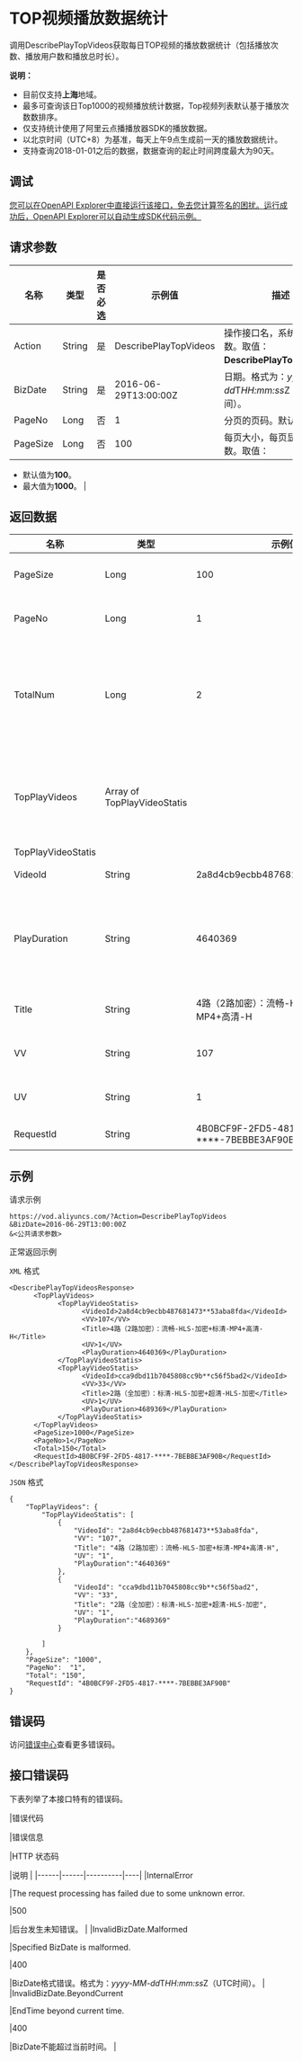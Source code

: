 # TOP视频播放数据统计

调用DescribePlayTopVideos获取每日TOP视频的播放数据统计（包括播放次数、播放用户数和播放总时长）。

**说明：**

-   目前仅支持**上海**地域。
-   最多可查询该日Top1000的视频播放统计数据，Top视频列表默认基于播放次数数排序。
-   仅支持统计使用了阿里云点播播放器SDK的播放数据。
-   以北京时间（UTC+8）为基准，每天上午9点生成前一天的播放数据统计。
-   支持查询2018-01-01之后的数据，数据查询的起止时间跨度最大为90天。

## 调试

[您可以在OpenAPI Explorer中直接运行该接口，免去您计算签名的困扰。运行成功后，OpenAPI Explorer可以自动生成SDK代码示例。](https://api.aliyun.com/#product=vod&api=DescribePlayTopVideos&type=RPC&version=2017-03-21)

## 请求参数

|名称|类型|是否必选|示例值|描述|
|--|--|----|---|--|
|Action|String|是|DescribePlayTopVideos|操作接口名，系统规定参数。取值：**DescribePlayTopVideos**。 |
|BizDate|String|是|2016-06-29T13:00:00Z|日期。格式为：*yyyy-MM-dd*T*HH:mm:ss*Z（UTC时间）。 |
|PageNo|Long|否|1|分页的页码。默认值：**1**。 |
|PageSize|Long|否|100|每页大小，每页显示的条数。取值：

 -   默认值为**100**。
-   最大值为**1000**。 |

## 返回数据

|名称|类型|示例值|描述|
|--|--|---|--|
|PageSize|Long|100|每页大小。 |
|PageNo|Long|1|分页的页码。 |
|TotalNum|Long|2|TOP视频播放统计数据的总条数。 |
|TopPlayVideos|Array of TopPlayVideoStatis| |用户每天播放top统计数据。 |
|TopPlayVideoStatis| | | |
|VideoId|String|2a8d4cb9ecbb487681473a15\*\*\*\*8fda|视频ID。 |
|PlayDuration|String|4640369|播放时长。单位：毫秒。 |
|Title|String|4路（2路加密）：流畅-HLS-加密+标清-MP4+高清-H|视频名称。 |
|VV|String|107|播放次数。 |
|UV|String|1|播放用户数。 |
|RequestId|String|4B0BCF9F-2FD5-4817-\*\*\*\*-7BEBBE3AF90B"|请求ID。 |

## 示例

请求示例

```
https://vod.aliyuncs.com/?Action=DescribePlayTopVideos
&BizDate=2016-06-29T13:00:00Z
&<公共请求参数>
```

正常返回示例

`XML` 格式

```
<DescribePlayTopVideosResponse>
      <TopPlayVideos>
            <TopPlayVideoStatis>
                  <VideoId>2a8d4cb9ecbb487681473**53aba8fda</VideoId>
                  <VV>107</VV>
                  <Title>4路（2路加密）：流畅-HLS-加密+标清-MP4+高清-H</Title>
                  <UV>1</UV>
                  <PlayDuration>4640369</PlayDuration>
            </TopPlayVideoStatis>
            <TopPlayVideoStatis>
                  <VideoId>cca9dbd11b7045808cc9b**c56f5bad2</VideoId>
                  <VV>33</VV>
                  <Title>2路（全加密）：标清-HLS-加密+超清-HLS-加密</Title>
                  <UV>1</UV>
                  <PlayDuration>4689369</PlayDuration>
            </TopPlayVideoStatis>
      </TopPlayVideos>
      <PageSize>1000</PageSize>
      <PageNo>1</PageNo>
      <Total>150</Total>
      <RequestId>4B0BCF9F-2FD5-4817-****-7BEBBE3AF90B</RequestId>
</DescribePlayTopVideosResponse>
```

`JSON` 格式

```
{
    "TopPlayVideos": {
        "TopPlayVideoStatis": [
            {
                "VideoId": "2a8d4cb9ecbb487681473**53aba8fda", 
                "VV": "107", 
                "Title": "4路（2路加密）：流畅-HLS-加密+标清-MP4+高清-H", 
                "UV": "1",
                "PlayDuration":"4640369"
            }, 
            {
                "VideoId": "cca9dbd11b7045808cc9b**c56f5bad2", 
                "VV": "33", 
                "Title": "2路（全加密）：标清-HLS-加密+超清-HLS-加密", 
                "UV": "1",
                "PlayDuration":"4689369"
            }
           
        ]
    }, 
    "PageSize": "1000",
    "PageNo":  "1",
    "Total": "150",
    "RequestId": "4B0BCF9F-2FD5-4817-****-7BEBBE3AF90B"
}
```

## 错误码

访问[错误中心](https://error-center.aliyun.com/status/product/vod)查看更多错误码。

## 接口错误码

下表列举了本接口特有的错误码。

|错误代码

|错误信息

|HTTP 状态码

|说明 |
|------|------|----------|----|
|InternalError

|The request processing has failed due to some unknown error.

|500

|后台发生未知错误。 |
|InvalidBizDate.Malformed

|Specified BizDate is malformed.

|400

|BizDate格式错误。格式为：*yyyy-MM-dd*T*HH:mm:ss*Z（UTC时间）。 |
|InvalidBizDate.BeyondCurrent

|EndTime beyond current time.

|400

|BizDate不能超过当前时间。 |

